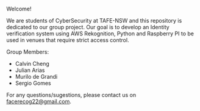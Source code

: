 Welcome! 

We are students of CyberSecurity at TAFE-NSW and this repository is dedicated to our group project.
Our goal is to develop an Identity verification system using AWS Rekognition, Python and Raspberry PI to be used in venues that require strict access control. 

Group Members:
- Calvin Cheng
- Julian Arias
- Murilo de Grandi
- Sergio Gomes

For any questions/sugestions, please contact us on facerecog22@gmail.com.
 


<!---
EventFastPass/EventFastPass is a ✨ special ✨ repository because its `README.md` (this file) appears on your GitHub profile.
You can click the Preview link to take a look at your changes.
--->

